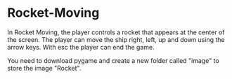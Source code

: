 # Rocket-Moving
In Rocket Moving, the player controls a rocket that appears at the center of the screen. The player can move the ship right, left, up and down using the arrow keys.
With esc the player can end the game. 

You need to download pygame and create a new folder called "image" to store the image "Rocket".
